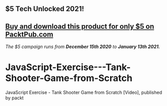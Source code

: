## $5 Tech Unlocked 2021!
[Buy and download this product for only $5 on PacktPub.com](https://www.packtpub.com/)
-----
*The $5 campaign         runs from __December 15th 2020__ to __January 13th 2021.__*

# JavaScript-Exercise---Tank-Shooter-Game-from-Scratch
JavaScript Exercise - Tank Shooter Game from Scratch [Video], published by packt
